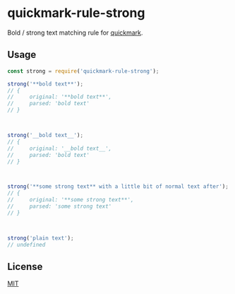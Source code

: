 # quickmark-rule-strong

Bold / strong text matching rule for [quickmark](https://github.com/jameskmonger/quickmark).

## Usage

```javascript
const strong = require('quickmark-rule-strong');

strong('**bold text**');
// {
//     original: '**bold text**',
//     parsed: 'bold text'
// }



strong('__bold text__');
// {
//     original: '__bold text__',
//     parsed: 'bold text'
// }



strong('**some strong text** with a little bit of normal text after');
// {
//     original: '**some strong text**',
//     parsed: 'some strong text'
// }



strong('plain text');
// undefined
```

## License

[MIT](LICENSE)
